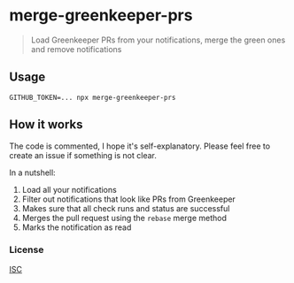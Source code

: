 # merge-greenkeeper-prs

> Load Greenkeeper PRs from your notifications, merge the green ones and remove notifications

## Usage

```
GITHUB_TOKEN=... npx merge-greenkeeper-prs
```

## How it works

The code is commented, I hope it's self-explanatory. Please feel free to create an issue if something is not clear.

In a nutshell:

1. Load all your notifications
2. Filter out notifications that look like PRs from Greenkeeper
3. Makes sure that all check runs and status are successful
4. Merges the pull request using the `rebase` merge method
5. Marks the notification as read

### License

[ISC](LICENSE)
